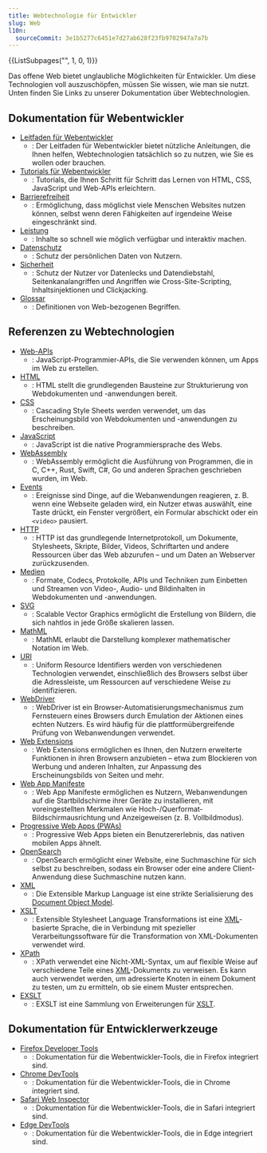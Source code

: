 ```yaml
---
title: Webtechnologie für Entwickler
slug: Web
l10n:
  sourceCommit: 3e1b5277c6451e7d27ab628f23fb9702947a7a7b
---
```


<section id="Quick_links">
  {{ListSubpages("", 1, 0, 1)}}
</section>

Das offene Web bietet unglaubliche Möglichkeiten für Entwickler. Um diese Technologien voll auszuschöpfen, müssen Sie wissen, wie man sie nutzt. Unten finden Sie Links zu unserer Dokumentation über Webtechnologien.

## Dokumentation für Webentwickler

- [Leitfaden für Webentwickler](/de/docs/Web/Guide)
  - : Der Leitfaden für Webentwickler bietet nützliche Anleitungen, die Ihnen helfen, Webtechnologien tatsächlich so zu nutzen, wie Sie es wollen oder brauchen.
- [Tutorials für Webentwickler](/de/docs/Web/Tutorials)
  - : Tutorials, die Ihnen Schritt für Schritt das Lernen von HTML, CSS, JavaScript und Web-APIs erleichtern.
- [Barrierefreiheit](/de/docs/Web/Accessibility)
  - : Ermöglichung, dass möglichst viele Menschen Websites nutzen können, selbst wenn deren Fähigkeiten auf irgendeine Weise eingeschränkt sind.
- [Leistung](/de/docs/Web/Performance)
  - : Inhalte so schnell wie möglich verfügbar und interaktiv machen.
- [Datenschutz](/de/docs/Web/Privacy)
  - : Schutz der persönlichen Daten von Nutzern.
- [Sicherheit](/de/docs/Web/Security)
  - : Schutz der Nutzer vor Datenlecks und Datendiebstahl, Seitenkanalangriffen und Angriffen wie Cross-Site-Scripting, Inhaltsinjektionen und Clickjacking.
- [Glossar](/de/docs/Glossary)
  - : Definitionen von Web-bezogenen Begriffen.

## Referenzen zu Webtechnologien

- [Web-APIs](/de/docs/Web/API)
  - : JavaScript-Programmier-APIs, die Sie verwenden können, um Apps im Web zu erstellen.
- [HTML](/de/docs/Web/HTML)
  - : HTML stellt die grundlegenden Bausteine zur Strukturierung von Webdokumenten und -anwendungen bereit.
- [CSS](/de/docs/Web/CSS)
  - : Cascading Style Sheets werden verwendet, um das Erscheinungsbild von Webdokumenten und -anwendungen zu beschreiben.
- [JavaScript](/de/docs/Web/JavaScript)
  - : JavaScript ist die native Programmiersprache des Webs.
- [WebAssembly](/de/docs/WebAssembly)
  - : WebAssembly ermöglicht die Ausführung von Programmen, die in C, C++, Rust, Swift, C#, Go und anderen Sprachen geschrieben wurden, im Web.
- [Events](/de/docs/Web/Events)
  - : Ereignisse sind Dinge, auf die Webanwendungen reagieren, z. B. wenn eine Webseite geladen wird, ein Nutzer etwas auswählt, eine Taste drückt, ein Fenster vergrößert, ein Formular abschickt oder ein `<video>` pausiert.
- [HTTP](/de/docs/Web/HTTP)
  - : HTTP ist das grundlegende Internetprotokoll, um Dokumente, Stylesheets, Skripte, Bilder, Videos, Schriftarten und andere Ressourcen über das Web abzurufen – und um Daten an Webserver zurückzusenden.
- [Medien](/de/docs/Web/Media)
  - : Formate, Codecs, Protokolle, APIs und Techniken zum Einbetten und Streamen von Video-, Audio- und Bildinhalten in Webdokumenten und -anwendungen.
- [SVG](/de/docs/Web/SVG)
  - : Scalable Vector Graphics ermöglicht die Erstellung von Bildern, die sich nahtlos in jede Größe skalieren lassen.
- [MathML](/de/docs/Web/MathML)
  - : MathML erlaubt die Darstellung komplexer mathematischer Notation im Web.
- [URI](/de/docs/Web/URI)
  - : Uniform Resource Identifiers werden von verschiedenen Technologien verwendet, einschließlich des Browsers selbst über die Adressleiste, um Ressourcen auf verschiedene Weise zu identifizieren.
- [WebDriver](/de/docs/Web/WebDriver)
  - : WebDriver ist ein Browser-Automatisierungsmechanismus zum Fernsteuern eines Browsers durch Emulation der Aktionen eines echten Nutzers. Es wird häufig für die plattformübergreifende Prüfung von Webanwendungen verwendet.
- [Web Extensions](/de/docs/Mozilla/Add-ons/WebExtensions)
  - : Web Extensions ermöglichen es Ihnen, den Nutzern erweiterte Funktionen in ihren Browsern anzubieten – etwa zum Blockieren von Werbung und anderen Inhalten, zur Anpassung des Erscheinungsbilds von Seiten und mehr.
- [Web App Manifeste](/de/docs/Web/Manifest)
  - : Web App Manifeste ermöglichen es Nutzern, Webanwendungen auf die Startbildschirme ihrer Geräte zu installieren, mit voreingestellten Merkmalen wie Hoch-/Querformat-Bildschirmausrichtung und Anzeigeweisen (z. B. Vollbildmodus).
- [Progressive Web Apps (PWAs)](/de/docs/Web/Progressive_web_apps)
  - : Progressive Web Apps bieten ein Benutzererlebnis, das nativen mobilen Apps ähnelt.
- [OpenSearch](/de/docs/Web/XML/Guides/OpenSearch)
  - : OpenSearch ermöglicht einer Website, eine Suchmaschine für sich selbst zu beschreiben, sodass ein Browser oder eine andere Client-Anwendung diese Suchmaschine nutzen kann.
- [XML](/de/docs/Web/XML)
  - : Die Extensible Markup Language ist eine strikte Serialisierung des [Document Object Model](/de/docs/Web/API/Document_Object_Model).
- [XSLT](/de/docs/Web/XML/XSLT)
  - : Extensible Stylesheet Language Transformations ist eine [XML](/de/docs/Web/XML/Guides/XML_introduction)-basierte Sprache, die in Verbindung mit spezieller Verarbeitungssoftware für die Transformation von XML-Dokumenten verwendet wird.
- [XPath](/de/docs/Web/XML/XPath)
  - : XPath verwendet eine Nicht-XML-Syntax, um auf flexible Weise auf verschiedene Teile eines [XML](/de/docs/Web/XML/Guides/XML_introduction)-Dokuments zu verweisen. Es kann auch verwendet werden, um adressierte Knoten in einem Dokument zu testen, um zu ermitteln, ob sie einem Muster entsprechen.
- [EXSLT](/de/docs/Web/XML/EXSLT)
  - : EXSLT ist eine Sammlung von Erweiterungen für [XSLT](/de/docs/Web/XML/XSLT).

## Dokumentation für Entwicklerwerkzeuge

- [Firefox Developer Tools](https://firefox-source-docs.mozilla.org/devtools-user/index.html)
  - : Dokumentation für die Webentwickler-Tools, die in Firefox integriert sind.
- [Chrome DevTools](https://developer.chrome.com/docs/devtools/)
  - : Dokumentation für die Webentwickler-Tools, die in Chrome integriert sind.
- [Safari Web Inspector](https://webkit.org/web-inspector/)
  - : Dokumentation für die Webentwickler-Tools, die in Safari integriert sind.
- [Edge DevTools](https://learn.microsoft.com/en-us/microsoft-edge/devtools-guide-chromium/landing/)
  - : Dokumentation für die Webentwickler-Tools, die in Edge integriert sind.
